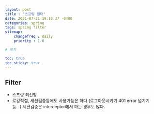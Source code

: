 ```yaml
---
layout: post
title : "스프링 필터"
date: 2021-07-31 19:10:37 -0400 
categories: spring
tags: spring filter
sitemap:
    changefreq : daily
    priority : 1.0 

# 목차

toc: true  
toc_sticky: true
---
```


## Filter 
- 스프링 최전방
- 로깅적절, 세션검증등에도 사용가능은 하다.(로그아웃시키기 401 error 넘기기등...) 세션검증은 interceptor에서 하는 경우도 많다. 